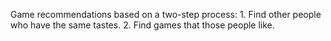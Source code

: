 Game recommendations based on a two-step process:
    1. Find other people who have the same tastes.
    2. Find games that those people like.


